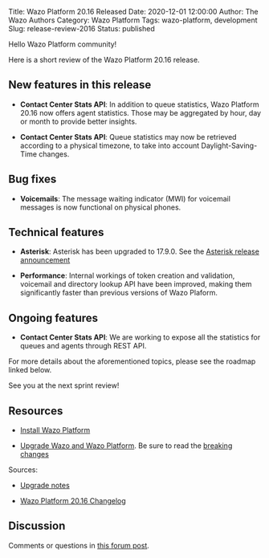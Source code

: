 Title: Wazo Platform 20.16 Released
Date: 2020-12-01 12:00:00
Author: The Wazo Authors
Category: Wazo Platform
Tags: wazo-platform, development
Slug: release-review-2016
Status: published

Hello Wazo Platform community!

Here is a short review of the Wazo Platform 20.16 release.

## New features in this release

* **Contact Center Stats API**: In addition to queue statistics, Wazo Platform 20.16 now offers agent statistics. Those may be aggregated by hour, day or month to provide better insights.

* **Contact Center Stats API**: Queue statistics may now be retrieved according to a physical timezone, to take into account Daylight-Saving-Time changes.

## Bug fixes

* **Voicemails**: The message waiting indicator (MWI) for voicemail messages is now functional on physical phones.

## Technical features

* **Asterisk**: Asterisk has been upgraded to 17.9.0. See the [Asterisk release announcement](https://www.asterisk.org/asterisk-news/asterisk-17-9-0-now-available/)

* **Performance**: Internal workings of token creation and validation, voicemail and directory lookup API have been improved, making them significantly faster than previous versions of Wazo Plaform.

## Ongoing features

* **Contact Center Stats API**: We are working to expose all the statistics for queues and agents through REST API.

For more details about the aforementioned topics, please see the roadmap linked below.

See you at the next sprint review!

## Resources

* [Install Wazo Platform](/install)

* [Upgrade Wazo and Wazo Platform](/uc-doc/upgrade/). Be sure to read the [breaking changes](/uc-doc/upgrade/upgrade_notes#20-16)

Sources:

* [Upgrade notes](/uc-doc/upgrade/upgrade_notes#20-16)

* [Wazo Platform 20.16 Changelog](https://wazo-dev.atlassian.net/issues/?jql=project%3DWAZO%20AND%20fixVersion%3D20.16)

## Discussion

Comments or questions in [this forum post](https://wazo-platform.discourse.group/t/blog-wazo-platform-20-16-released).
